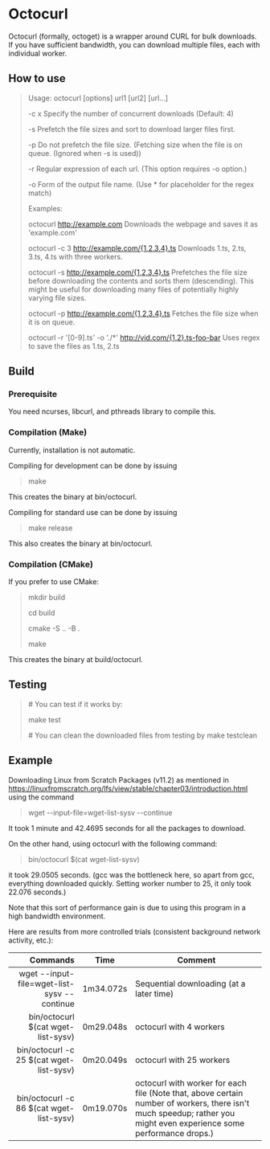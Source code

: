 # Octocurl

Octocurl (formally, octoget) is a wrapper around CURL for bulk downloads.
If you have sufficient bandwidth, you can download multiple files, each with individual worker.

## How to use
> Usage: octocurl [options] url1 [url2] [url...]
> 
> -c x			        Specify the number of concurrent downloads (Default: 4)
>
> -s			        Prefetch the file sizes and sort to download larger files first.
>
> -p			        Do not prefetch the file size. (Fetching size when the file is on queue. (Ignored when -s is used))
>
> -r <regex>		    Regular expression of each url. (This option requires -o option.)
>
> -o <filename form>	Form of the output file name. (Use * for placeholder for the regex match)
>
> 
> Examples:
>
> octocurl http://example.com						                    Downloads the webpage and saves it as 'example.com'
>
> octocurl -c 3 http://example.com/{1,2,3,4}.ts				            Downloads 1.ts, 2.ts, 3.ts, 4.ts with three workers.
>
> octocurl -s http://example.com/{1,2,3,4}.ts				            Prefetches the file size before downloading the contents and sorts
> 									                                    them (descending). This might be useful for downloading many files
> 									                                    of potentially highly varying file sizes.
>
> octocurl -p http://example.com/{1,2,3,4}.ts				            Fetches the file size when it is on queue.
>
> octocurl -r '[0-9].ts' -o './*' http://vid.com/{1,2}.ts-foo-bar		Uses regex to save the files as 1.ts, 2.ts

## Build
### Prerequisite
You need ncurses, libcurl, and pthreads library to compile this.

### Compilation (Make)
Currently, installation is not automatic.

Compiling for development can be done by issuing
> make 

This creates the binary at bin/octocurl.

Compiling for standard use can be done by issuing
> make release

This also creates the binary at bin/octocurl.

### Compilation (CMake)
If you prefer to use CMake:
> mkdir build
>
> cd build
>
> cmake -S .. -B .
>
> make

This creates the binary at build/octocurl.


## Testing
> \# You can test if it works by:
>
> make test
>
> \# You can clean the downloaded files from testing by
> make testclean

## Example
Downloading Linux from Scratch Packages (v11.2) as mentioned in https://linuxfromscratch.org/lfs/view/stable/chapter03/introduction.html using the command
> wget --input-file=wget-list-sysv --continue

It took 1 minute and 42.4695 seconds for all the packages to download.

On the other hand, using octocurl with the following command:
> bin/octocurl $(cat wget-list-sysv)

it took 29.0505 seconds. (gcc was the bottleneck here, so apart from gcc, everything downloaded quickly. Setting worker number to 25, it only took 22.076 seconds.)

Note that this sort of performance gain is due to using this program in a high bandwidth environment.

Here are results from more controlled trials (consistent background network activity, etc.):

| Commands          | Time          | Comment |
|---------------------------------------------------------------------------:|:---------:| ----------------------------------------------------------------|
| wget --input-file=wget-list-sysv --continue                                | 1m34.072s | Sequential downloading (at a later time)
| bin/octocurl $(cat wget-list-sysv)                                         | 0m29.048s | octocurl with 4 workers
| bin/octocurl -c 25 $(cat wget-list-sysv)                                   | 0m20.049s | octocurl with 25 workers
| bin/octocurl -c 86 \$(cat wget-list-sysv)                                  | 0m19.070s | octocurl with worker for each file (Note that, above certain number of workers, there isn't much speedup; rather you might even experience some performance drops.)
